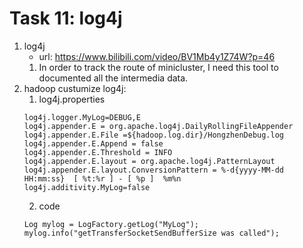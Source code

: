 # Task 11: log4j
1. log4j
	* url: https://www.bilibili.com/video/BV1Mb4y1Z74W?p=46
	1. In order to track the route of minicluster, I need this tool to documented all the intermedia data.
2. hadoop custumize log4j:
	1. log4j.properties
	```
	log4j.logger.MyLog=DEBUG,E
	log4j.appender.E = org.apache.log4j.DailyRollingFileAppender
	log4j.appender.E.File =${hadoop.log.dir}/HongzhenDebug.log
	log4j.appender.E.Append = false
	log4j.appender.E.Threshold = INFO 
	log4j.appender.E.layout = org.apache.log4j.PatternLayout
	log4j.appender.E.layout.ConversionPattern = %-d{yyyy-MM-dd HH:mm:ss}  [ %t:%r ] - [ %p ]  %m%n
	log4j.additivity.MyLog=false
	```
	2. code
	```
	Log mylog = LogFactory.getLog("MyLog");
	mylog.info("getTransferSocketSendBufferSize was called");
	```
